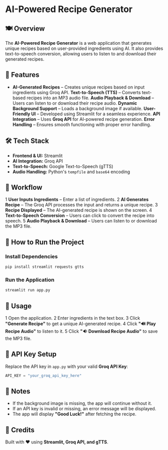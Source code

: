 # AI-Powered Recipe Generator

## 🍽️ Overview
The **AI-Powered Recipe Generator** is a web application that generates unique recipes based on user-provided ingredients using AI. It also provides text-to-speech conversion, allowing users to listen to and download their generated recipes.

## 🎯 Features
- **AI-Generated Recipes** – Creates unique recipes based on input ingredients using Groq API.
   **Text-to-Speech (TTS)** – Converts text-based recipes into an MP3 audio file.
   **Audio Playback & Download** – Users can listen to or download their recipe audio.
   **Dynamic Background Support** – Loads a background image if available.
   **User-Friendly UI** – Developed using Streamlit for a seamless experience.
   **API Integration** – Uses **Groq API** for AI-powered recipe generation.
   **Error Handling** – Ensures smooth functioning with proper error handling.

## 🛠️ Tech Stack
- **Frontend & UI:** Streamlit
- **AI Integration:** Groq API
- **Text-to-Speech:** Google Text-to-Speech (gTTS)
- **Audio Handling:** Python's `tempfile` and `base64` encoding

## 🔗 Workflow
1 **User Inputs Ingredients** – Enter a list of ingredients.
2 **AI Generates Recipe** – The Groq API processes the input and returns a unique recipe.
3 **Recipe Displayed** – The AI-generated recipe is shown on the screen.
4 **Text-to-Speech Conversion** – Users can click to convert the recipe into speech.
5 **Audio Playback & Download** – Users can listen to or download the MP3 file.

## 🚀 How to Run the Project
###  Install Dependencies
```sh
pip install streamlit requests gtts
```

###  Run the Application
```sh
streamlit run app.py
```

## 📝 Usage
1 Open the application.
2 Enter ingredients in the text box.
3 Click **"Generate Recipe"** to get a unique AI-generated recipe.
4 Click **"🔊 Play Recipe Audio"** to listen to it.
5 Click **"🔉 Download Recipe Audio"** to save the MP3 file.

## 🔑 API Key Setup
Replace the API key in `app.py` with your valid **Groq API Key**:
```python
API_KEY = "your_groq_api_key_here"
```

## 📌 Notes
- If the background image is missing, the app will continue without it.
- If an API key is invalid or missing, an error message will be displayed.
- The app will display **"Good Luck!"** after fetching the recipe.

## 📢 Credits
Built with ❤️ using **Streamlit, Groq API, and gTTS**.


